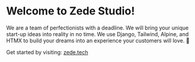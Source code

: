 # Welcome to Zede Studio!

We are a team of perfectionists with a deadline. We will bring your unique start-up ideas into reality in no time. We use Django, Tailwind, Alpine, and HTMX to build your dreams into an experience your customers will love. :green_heart:

Get started by visiting: [zede.tech](https://zede.tech)
